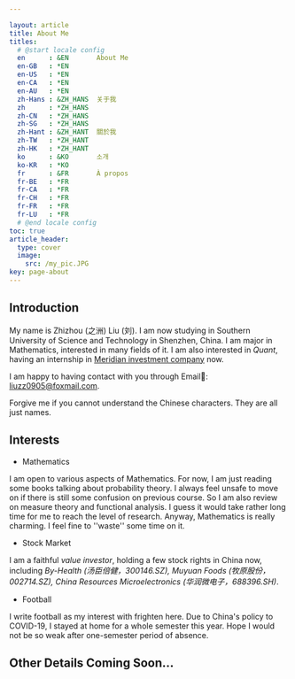 ```yaml
---

layout: article
title: About Me
titles:
  # @start locale config
  en      : &EN       About Me
  en-GB   : *EN
  en-US   : *EN
  en-CA   : *EN
  en-AU   : *EN
  zh-Hans : &ZH_HANS  关于我
  zh      : *ZH_HANS
  zh-CN   : *ZH_HANS
  zh-SG   : *ZH_HANS
  zh-Hant : &ZH_HANT  關於我
  zh-TW   : *ZH_HANT
  zh-HK   : *ZH_HANT
  ko      : &KO       소개
  ko-KR   : *KO
  fr      : &FR       À propos
  fr-BE   : *FR
  fr-CA   : *FR
  fr-CH   : *FR
  fr-FR   : *FR
  fr-LU   : *FR
  # @end locale config
toc: true
article_header:
  type: cover
  image:
    src: /my_pic.JPG
key: page-about
---
```




## Introduction

My name is Zhizhou (之洲) Liu (刘). I am now studying in Southern University of Science and Technology in Shenzhen, China. I am major in Mathematics, interested in many fields of it. I am also interested in *Quant*, having an internship in [Meridian investment company](https://www.meridianglobal.com.cn/main/init) now.

I am happy to having contact with you through Email📧: liuzz0905@foxmail.com. 

Forgive me if you cannot understand the Chinese characters. They are all just names.



## Interests

- Mathematics

I am open to various aspects of Mathematics. For now, I am just reading some books talking about probability theory. I always feel unsafe to move on if there is still some confusion on previous course. So I am also review on measure theory and functional analysis. I guess it would take rather long time for me to reach the level of research. Anyway, Mathematics is really charming. I feel fine to ''waste'' some time on it.

- Stock Market

I am a faithful *value investor*, holding a few stock rights in China now, including *By-Health (汤臣倍健，300146.SZ), Muyuan Foods (牧原股份，002714.SZ), China Resources Microelectronics (华润微电子，688396.SH)*.  

- Football

I write football as my interest with frighten here. Due to China's policy to COVID-19, I stayed at home for a whole semester this year. Hope I would not be so weak after one-semester period of absence.

## Other Details Coming Soon...

